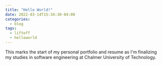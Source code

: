 ```yaml
---
title: "Hello World!"
date: 2022-03-14T15:34:30-04:00
categories:
  - blog
tags:
  - liftoff
  - helloworld
---
```


This marks the start of my personal portfolio and resume as I'm finalizing my studies in software engineering at Chalmer University of Technology.